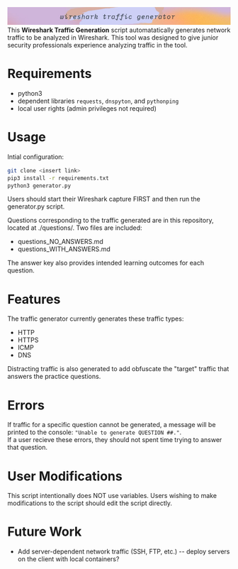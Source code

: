 ![header.jpg](header.jpg)
<br>
This **Wireshark Traffic Generation** script automatatically generates network traffic to be analyzed in Wireshark. This tool was designed to give junior security professionals experience analyzing traffic in the tool.

# Requirements
* python3
* dependent libraries `requests`, `dnspyton`, and `pythonping`
* local user rights (admin privileges not required)

# Usage
Intial configuration:
```bash
git clone <insert link>
pip3 install -r requirements.txt
python3 generator.py
```

Users should start their Wireshark capture FIRST and then run the generator.py script.

Questions corresponding to the traffic generated are in this repository, located at ./questions/. Two files are included:
* questions_NO_ANSWERS.md
* questions_WITH_ANSWERS.md

The answer key also provides intended learning outcomes for each question.

# Features
The traffic generator currently generates these traffic types:
* HTTP
* HTTPS
* ICMP
* DNS

Distracting traffic is also generated to add obfuscate the "target" traffic that answers the practice questions.

# Errors
If traffic for a specific question cannot be generated, a message will be printed to the console: `"Unable to generate QUESTION ##."`.<br> If a user recieve these errors, they should not spent time trying to answer that question.

# User Modifications
This script intentionally does NOT use variables. Users wishing to make modifications to the script should edit the script directly. 

# Future Work
* Add server-dependent network traffic (SSH, FTP, etc.) -- deploy servers on the client with local containers?